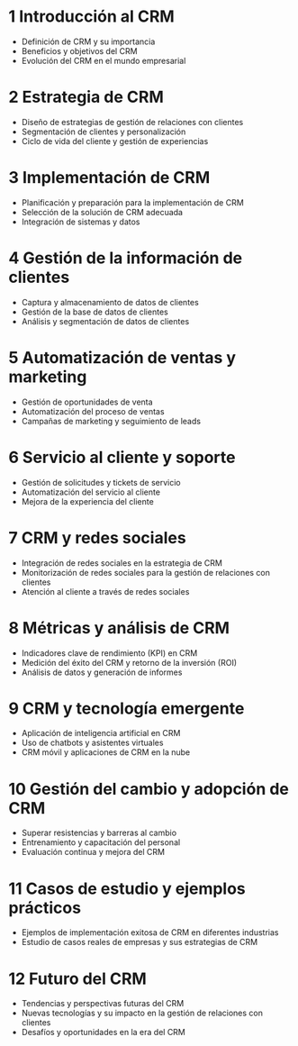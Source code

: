 # 1 Introducción al CRM
- Definición de CRM y su importancia
- Beneficios y objetivos del CRM
- Evolución del CRM en el mundo empresarial

# 2 Estrategia de CRM
- Diseño de estrategias de gestión de relaciones con clientes
- Segmentación de clientes y personalización
- Ciclo de vida del cliente y gestión de experiencias

# 3 Implementación de CRM
- Planificación y preparación para la implementación de CRM
- Selección de la solución de CRM adecuada
- Integración de sistemas y datos

# 4 Gestión de la información de clientes
- Captura y almacenamiento de datos de clientes
- Gestión de la base de datos de clientes
- Análisis y segmentación de datos de clientes

# 5 Automatización de ventas y marketing
- Gestión de oportunidades de venta
- Automatización del proceso de ventas
- Campañas de marketing y seguimiento de leads

# 6 Servicio al cliente y soporte
- Gestión de solicitudes y tickets de servicio
- Automatización del servicio al cliente
- Mejora de la experiencia del cliente

# 7 CRM y redes sociales
- Integración de redes sociales en la estrategia de CRM
- Monitorización de redes sociales para la gestión de relaciones con clientes
- Atención al cliente a través de redes sociales

# 8 Métricas y análisis de CRM
- Indicadores clave de rendimiento (KPI) en CRM
- Medición del éxito del CRM y retorno de la inversión (ROI)
- Análisis de datos y generación de informes

# 9 CRM y tecnología emergente
- Aplicación de inteligencia artificial en CRM
- Uso de chatbots y asistentes virtuales
- CRM móvil y aplicaciones de CRM en la nube

# 10 Gestión del cambio y adopción de CRM
 - Superar resistencias y barreras al cambio
 - Entrenamiento y capacitación del personal
 - Evaluación continua y mejora del CRM

# 11 Casos de estudio y ejemplos prácticos
 - Ejemplos de implementación exitosa de CRM en diferentes industrias
 - Estudio de casos reales de empresas y sus estrategias de CRM

# 12 Futuro del CRM
 - Tendencias y perspectivas futuras del CRM
 - Nuevas tecnologías y su impacto en la gestión de relaciones con clientes
 - Desafíos y oportunidades en la era del CRM
